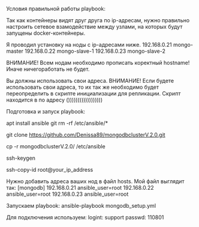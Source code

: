 Условия правильной работы playbook:

Так как контейнеры видят друг друга по ip-адресам, 
нужно правильно настроить сетевое взамодействие между узлами, на которых будут запущены docker-контейнеры.

Я проводил установку на ноды с ip-адресами ниже. 
192.168.0.21 mongo-master
192.168.0.22 mongo-slave-1
192.168.0.23 mongo-slave-2

ВНИМАНИЕ! Всем нодам необходимо прописать коректный hostname! Иначе ничегоработать не будет.

Вы должны использовать свои адреса. ВНИМАНИЕ! Если будете использовать свои адреса, то их так же необходимо будет переопределить 
в скрипте инициализации для репликации. Скрипт находится в по адресу ())))))))))))))))))

Подготовка и запуск playbook:

apt install ansible git
rm -rf /etc/ansible/*

git clone https://github.com/Denissa89/mongodbclusterV.2.0.git

cp -r mongodbclusterV.2.0/ /etc/ansible

ssh-keygen

ssh-copy-id root@your_ip_address

Нужно добавить адреса ваших нод в файл hosts. Мой файл выглядит так:
[mongodb]
192.168.0.21 ansible_user=root
192.168.0.22 ansible_user=root
192.168.0.23 ansible_user=root

Запускаем playbook:
ansible-playbook mongodb_setup.yml

Для подключения используем:
logint: support
passwd: 110801
